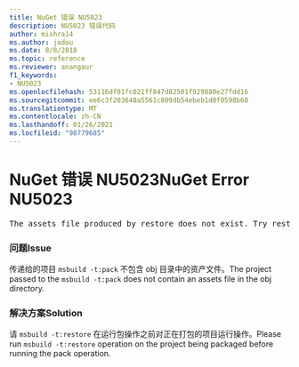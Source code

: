 ```yaml
---
title: NuGet 错误 NU5023
description: NU5023 错误代码
author: mishra14
ms.author: jodou
ms.date: 8/8/2018
ms.topic: reference
ms.reviewer: anangaur
f1_keywords:
- NU5023
ms.openlocfilehash: 53116df01fc021ff847d82501f929880e27fdd16
ms.sourcegitcommit: ee6c3f203648a5561c809db54ebeb1d0f0598b68
ms.translationtype: MT
ms.contentlocale: zh-CN
ms.lasthandoff: 01/26/2021
ms.locfileid: "98779685"
---
```

# <a name="nuget-error-nu5023"></a><span data-ttu-id="2cb04-103">NuGet 错误 NU5023</span><span class="sxs-lookup"><span data-stu-id="2cb04-103">NuGet Error NU5023</span></span>
<pre>The assets file produced by restore does not exist. Try restoring the project again. The expected location of the assets file is F:\project\obj\project.assets.json.</pre>

### <a name="issue"></a><span data-ttu-id="2cb04-104">问题</span><span class="sxs-lookup"><span data-stu-id="2cb04-104">Issue</span></span>

<span data-ttu-id="2cb04-105">传递给的项目 `msbuild -t:pack` 不包含 obj 目录中的资产文件。</span><span class="sxs-lookup"><span data-stu-id="2cb04-105">The project passed to the `msbuild -t:pack` does not contain an assets file in the obj directory.</span></span>


### <a name="solution"></a><span data-ttu-id="2cb04-106">解决方案</span><span class="sxs-lookup"><span data-stu-id="2cb04-106">Solution</span></span>

<span data-ttu-id="2cb04-107">请 `msbuild -t:restore` 在运行包操作之前对正在打包的项目运行操作。</span><span class="sxs-lookup"><span data-stu-id="2cb04-107">Please run `msbuild -t:restore` operation on the project being packaged before running the pack operation.</span></span>


